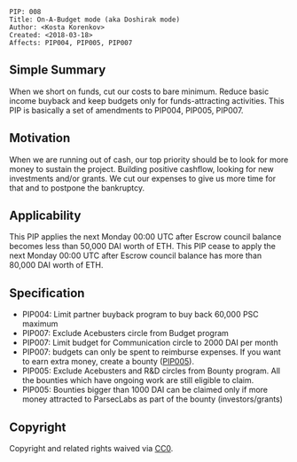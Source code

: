     PIP: 008
    Title: On-A-Budget mode (aka Doshirak mode)
    Author: <Kosta Korenkov>
    Created: <2018-03-18>
    Affects: PIP004, PIP005, PIP007


## Simple Summary
When we short on funds, cut our costs to bare minimum. Reduce basic income buyback and keep budgets only for funds-attracting activities.
This PIP is basically a set of amendments to PIP004, PIP005, PIP007.

## Motivation
When we are running out of cash, our top priority should be to look for more money to sustain the project. Building positive cashflow, looking for new investments and/or grants. We cut our expenses to give us more time for that and to postpone the bankruptcy.

## Applicability
This PIP applies the next Monday 00:00 UTC after Escrow council balance becomes less than 50,000 DAI worth of ETH.
This PIP cease to apply the next Monday 00:00 UTC after Escrow council balance has more than 80,000 DAI worth of ETH.

## Specification
- PIP004: Limit partner buyback program to buy back 60,000 PSC maximum
- PIP007: Exclude Acebusters circle from Budget program
- PIP007: Limit budget for Communication circle to 2000 DAI per month
- PIP007: budgets can only be spent to reimburse expenses. If you want to earn extra money, create a bounty ([PIP005](https://github.com/parsec-labs/PIPs/blob/master/PIPS/pip-005.md)).
- PIP005: Exclude Acebusters and R&D circles from Bounty program. All the bounties which have ongoing work are still eligible to claim.
- PIP005: Bounties bigger than 1000 DAI can be claimed only if more money attracted to ParsecLabs as part of the bounty (investors/grants)

## Copyright
Copyright and related rights waived via [CC0](https://creativecommons.org/publicdomain/zero/1.0/).

